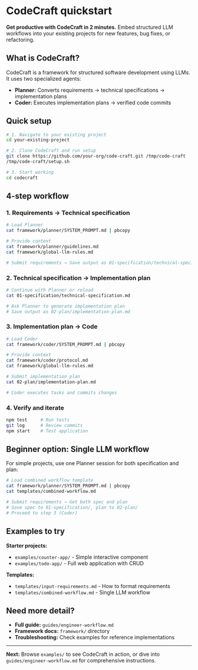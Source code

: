 # CodeCraft quickstart

**Get productive with CodeCraft in 2 minutes.** Embed structured LLM workflows into your existing projects for new features, bug fixes, or refactoring.

## What is CodeCraft?

CodeCraft is a framework for structured software development using LLMs. It uses two specialized agents:
- **Planner:** Converts requirements → technical specifications → implementation plans
- **Coder:** Executes implementation plans → verified code commits

## Quick setup

```bash
# 1. Navigate to your existing project
cd your-existing-project

# 2. Clone CodeCraft and run setup
git clone https://github.com/your-org/code-craft.git /tmp/code-craft
/tmp/code-craft/setup.sh

# 3. Start working
cd codecraft
```

## 4-step workflow

### 1. Requirements → Technical specification

```bash
# Load Planner
cat framework/planner/SYSTEM_PROMPT.md | pbcopy

# Provide context
cat framework/planner/guidelines.md
cat framework/global-llm-rules.md

# Submit requirements → Save output as 01-specification/technical-specification.md
```

### 2. Technical specification → Implementation plan

```bash
# Continue with Planner or reload
cat 01-specification/technical-specification.md

# Ask Planner to generate implementation plan
# Save output as 02-plan/implementation-plan.md
```

### 3. Implementation plan → Code

```bash
# Load Coder  
cat framework/coder/SYSTEM_PROMPT.md | pbcopy

# Provide context
cat framework/coder/protocol.md
cat framework/global-llm-rules.md

# Submit implementation plan
cat 02-plan/implementation-plan.md

# Coder executes tasks and commits changes
```

### 4. Verify and iterate

```bash
npm test     # Run tests
git log      # Review commits
npm start    # Test application
```

## Beginner option: Single LLM workflow

For simple projects, use one Planner session for both specification and plan:

```bash
# Load combined workflow template
cat framework/planner/SYSTEM_PROMPT.md | pbcopy
cat templates/combined-workflow.md

# Submit requirements → Get both spec and plan
# Save spec to 01-specification/, plan to 02-plan/
# Proceed to step 3 (Coder)
```

## Examples to try

**Starter projects:**
- `examples/counter-app/` - Simple interactive component  
- `examples/todo-app/` - Full web application with CRUD

**Templates:**
- `templates/input-requirements.md` - How to format requirements
- `templates/combined-workflow.md` - Single LLM workflow

## Need more detail?

- **Full guide:** `guides/engineer-workflow.md`
- **Framework docs:** `framework/` directory
- **Troubleshooting:** Check examples for reference implementations

---

**Next:** Browse `examples/` to see CodeCraft in action, or dive into `guides/engineer-workflow.md` for comprehensive instructions. 